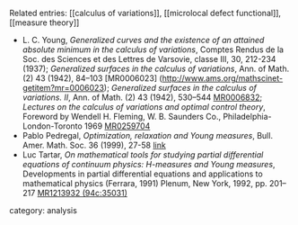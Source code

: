 Related entries: [[calculus of variations]], [[microlocal defect functional]], [[measure theory]]

* L. C. Young, _Generalized curves and the existence of an attained absolute minimum in the calculus of variations_,  Comptes Rendus de la Soc. des Sciences et des Lettres de Varsovie, classe III, 30, 212-234 (1937); _Generalized surfaces in the calculus of variations_, Ann. of Math. (2) 43 (1942), 84–103 [MR0006023]
(http://www.ams.org/mathscinet-getitem?mr=0006023); _Generalized surfaces in the calculus of variations. II_, Ann. of Math. (2) 43 (1942), 530–544 [MR0006832](http://www.ams.org/mathscinet-getitem?mr=0006832); _Lectures on the calculus of variations and optimal control theory_, Foreword by Wendell H. Fleming, W. B. Saunders Co., Philadelphia-London-Toronto 1969 [MR0259704](http://www.ams.org/mathscinet-getitem?mr=0259704)
* Pablo Pedregal, _Optimization, relaxation and Young measures_, Bull. Amer. Math. Soc. 36 (1999), 27-58 [link](http://www.ams.org/journals/bull/1999-36-01/S0273-0979-99-00774-0)
* Luc Tartar, _On mathematical tools for studying partial differential equations of continuum physics: $H$-measures and Young measures_, Developments in partial differential equations and applications to mathematical physics (Ferrara, 1991) Plenum, New York, 1992, pp. 201–217 [MR1213932 (94c:35031)](http://www.ams.org/mathscinet-getitem?mr=1213932)

category: analysis